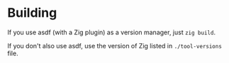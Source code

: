 # Building

If you use asdf (with a Zig plugin) as a version manager, just `zig build`.

If you don't also use asdf, use the version of Zig listed in `./tool-versions` file.

